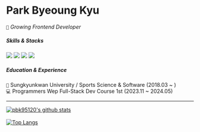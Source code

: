 # Park Byeoung Kyu
```🌊``` _Growing Frontend Developer_

##### Skills & Stacks 

<img src="https://img.shields.io/badge/React-7382B5?&logo=React&logoColor=white"/> <img src="https://img.shields.io/badge/Next-7382B5?&logo=nextdotjs&logoColor=white"/> <img src="https://img.shields.io/badge/TypeScript-7382B5?&logo=Typescript&logoColor=white"/> <img src="https://img.shields.io/badge/JavaScript-7382B5?&logo=Javascript&logoColor=white"/>

##### Education & Experience
```🏫``` Sungkyunkwan University / Sports Science & Software (2018.03 ~ )<br/>
```💻``` Programmers Wep Full-Stack Dev Course 1st (2023.11 ~ 2024.05)<br/>

---
[![pbk95120's github stats](https://github-readme-stats.vercel.app/api?username=pbk95120&count_private=true&custom_title=pbk95120&nbsp;&bg_color=30,b3bfff,ccdaff&title_color=FFFFFF&text_color=FFFFFF)](https://github.com/anuraghazra/github-readme-stats)
<br/><br/>
[![Top Langs](https://github-readme-stats.vercel.app/api/top-langs/?username=pbk95120&layout=compact&card_width=350&custom_title=Most&nbsp;Used&nbsp;Languages&bg_color=30,b3bfff,ccdaff&title_color=fff&text_color=fff)](https://github.com/anuraghazra/github-readme-stats)


